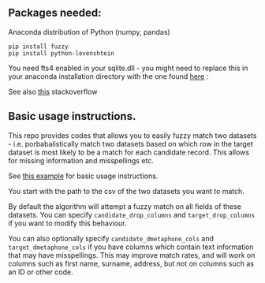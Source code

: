 ## Packages needed:

Anaconda distribution of Python (numpy, pandas)

    pip install fuzzy
    pip install python-levenshtein

You need fts4 enabled in your sqlite.dll - you might need to replace
this in your anaconda installation directory with the one found [here](http://www.sqlite.org/download.html) :

See also [this](http://stackoverflow.com/questions/3823659/how-to-setup-fts3-fts4-with-python2-7-on-windows) stackoverflow

## Basic usage instructions.

This repo provides codes that allows you to easily fuzzy match two datasets - i.e. porbabalistically match two datasets based on which row in the target dataset is most likely to be a match for each candidate record.  This allows for missing information and misspellings etc.

See [this example](https://github.com/RobinL/fuzzy_data_matcher/blob/master/Simple%20demo.ipynb) for basic usage instructions.

You start with the path to the csv of the two datasets you want to match.  

By default the algorithm will attempt a fuzzy match on all fields of these datasets.  You can specify `candidate_drop_columns` and `target_drop_columns` if you want to modify this behaviour.

You can also optionally specify `candidate_dmetaphone_cols` and `target_dmetaphone_cols` if you have columns which contain text information that may have misspellings.  This may improve match rates, and will work on columns such as first name, surname, address, but not on columns such as an ID or other code.  
